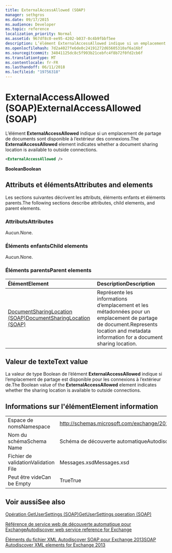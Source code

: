 ```yaml
---
title: ExternalAccessAllowed (SOAP)
manager: sethgros
ms.date: 09/17/2015
ms.audience: Developer
ms.topic: reference
localization_priority: Normal
ms.assetid: 967df8c0-ee95-4202-b037-0c4b9fbbf5ee
description: L’élément ExternalAccessAllowed indique si un emplacement de partage de documents sont disponible à l’extérieur des connexions.
ms.openlocfilehash: 7d2a4027fe6de0c24191272d65605310af6a16bf
ms.sourcegitcommit: 34041125dc8c5f993b21cebfc4f8b72f0fd2cb6f
ms.translationtype: MT
ms.contentlocale: fr-FR
ms.lasthandoff: 06/11/2018
ms.locfileid: "19756318"
---
```

# <a name="externalaccessallowed-soap"></a><span data-ttu-id="5c5f5-103">ExternalAccessAllowed (SOAP)</span><span class="sxs-lookup"><span data-stu-id="5c5f5-103">ExternalAccessAllowed (SOAP)</span></span>

<span data-ttu-id="5c5f5-104">L’élément **ExternalAccessAllowed** indique si un emplacement de partage de documents sont disponible à l’extérieur des connexions.</span><span class="sxs-lookup"><span data-stu-id="5c5f5-104">The **ExternalAccessAllowed** element indicates whether a document sharing location is available to outside connections.</span></span> 
  
```XML
<ExternalAccessAllowed /> 
```

 <span data-ttu-id="5c5f5-105">**Boolean**</span><span class="sxs-lookup"><span data-stu-id="5c5f5-105">**Boolean**</span></span>
## <a name="attributes-and-elements"></a><span data-ttu-id="5c5f5-106">Attributs et éléments</span><span class="sxs-lookup"><span data-stu-id="5c5f5-106">Attributes and elements</span></span>

<span data-ttu-id="5c5f5-107">Les sections suivantes décrivent les attributs, éléments enfants et éléments parents.</span><span class="sxs-lookup"><span data-stu-id="5c5f5-107">The following sections describe attributes, child elements, and parent elements.</span></span>
  
### <a name="attributes"></a><span data-ttu-id="5c5f5-108">Attributs</span><span class="sxs-lookup"><span data-stu-id="5c5f5-108">Attributes</span></span>

<span data-ttu-id="5c5f5-109">Aucun.</span><span class="sxs-lookup"><span data-stu-id="5c5f5-109">None.</span></span>
  
### <a name="child-elements"></a><span data-ttu-id="5c5f5-110">Éléments enfants</span><span class="sxs-lookup"><span data-stu-id="5c5f5-110">Child elements</span></span>

<span data-ttu-id="5c5f5-111">Aucun.</span><span class="sxs-lookup"><span data-stu-id="5c5f5-111">None.</span></span>
  
### <a name="parent-elements"></a><span data-ttu-id="5c5f5-112">Éléments parents</span><span class="sxs-lookup"><span data-stu-id="5c5f5-112">Parent elements</span></span>

|<span data-ttu-id="5c5f5-113">**Élément**</span><span class="sxs-lookup"><span data-stu-id="5c5f5-113">**Element**</span></span>|<span data-ttu-id="5c5f5-114">**Description**</span><span class="sxs-lookup"><span data-stu-id="5c5f5-114">**Description**</span></span>|
|:-----|:-----|
|[<span data-ttu-id="5c5f5-115">DocumentSharingLocation (SOAP)</span><span class="sxs-lookup"><span data-stu-id="5c5f5-115">DocumentSharingLocation (SOAP)</span></span>](documentsharinglocation-soap.md) <br/> |<span data-ttu-id="5c5f5-116">Représente les informations d’emplacement et les métadonnées pour un emplacement de partage de document.</span><span class="sxs-lookup"><span data-stu-id="5c5f5-116">Represents location and metadata information for a document sharing location.</span></span>  <br/> |
   
## <a name="text-value"></a><span data-ttu-id="5c5f5-117">Valeur de texte</span><span class="sxs-lookup"><span data-stu-id="5c5f5-117">Text value</span></span>

<span data-ttu-id="5c5f5-118">La valeur de type Boolean de l’élément **ExternalAccessAllowed** indique si l’emplacement de partage est disponible pour les connexions à l’extérieur de.</span><span class="sxs-lookup"><span data-stu-id="5c5f5-118">The Boolean value of the **ExternalAccessAllowed** element indicates whether the sharing location is available to outside connections.</span></span> 
  
## <a name="element-information"></a><span data-ttu-id="5c5f5-119">Informations sur l'élément</span><span class="sxs-lookup"><span data-stu-id="5c5f5-119">Element information</span></span>

|||
|:-----|:-----|
|<span data-ttu-id="5c5f5-120">Espace de noms</span><span class="sxs-lookup"><span data-stu-id="5c5f5-120">Namespace</span></span>  <br/> |http://schemas.microsoft.com/exchange/2010/Autodiscover  <br/> |
|<span data-ttu-id="5c5f5-121">Nom du schéma</span><span class="sxs-lookup"><span data-stu-id="5c5f5-121">Schema Name</span></span>  <br/> |<span data-ttu-id="5c5f5-122">Schéma de découverte automatique</span><span class="sxs-lookup"><span data-stu-id="5c5f5-122">Autodiscover schema</span></span>  <br/> |
|<span data-ttu-id="5c5f5-123">Fichier de validation</span><span class="sxs-lookup"><span data-stu-id="5c5f5-123">Validation File</span></span>  <br/> |<span data-ttu-id="5c5f5-124">Messages.xsd</span><span class="sxs-lookup"><span data-stu-id="5c5f5-124">Messages.xsd</span></span>  <br/> |
|<span data-ttu-id="5c5f5-125">Peut être vide</span><span class="sxs-lookup"><span data-stu-id="5c5f5-125">Can be Empty</span></span>  <br/> |<span data-ttu-id="5c5f5-126">True</span><span class="sxs-lookup"><span data-stu-id="5c5f5-126">True</span></span>  <br/> |
   
## <a name="see-also"></a><span data-ttu-id="5c5f5-127">Voir aussi</span><span class="sxs-lookup"><span data-stu-id="5c5f5-127">See also</span></span>



[<span data-ttu-id="5c5f5-128">Opération GetUserSettings (SOAP)</span><span class="sxs-lookup"><span data-stu-id="5c5f5-128">GetUserSettings operation (SOAP)</span></span>](getusersettings-operation-soap.md)


[<span data-ttu-id="5c5f5-129">Référence de service web de découverte automatique pour Exchange</span><span class="sxs-lookup"><span data-stu-id="5c5f5-129">Autodiscover web service reference for Exchange</span></span>](autodiscover-web-service-reference-for-exchange.md)
  
[<span data-ttu-id="5c5f5-130">Éléments du fichier XML Autodiscover SOAP pour Exchange 2013</span><span class="sxs-lookup"><span data-stu-id="5c5f5-130">SOAP Autodiscover XML elements for Exchange 2013</span></span>](soap-autodiscover-xml-elements-for-exchange-2013.md)

